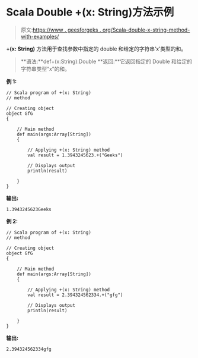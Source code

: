 # Scala Double +(x: String)方法示例

> 原文:[https://www . geesforgeks . org/Scala-double-x-string-method-with-examples/](https://www.geeksforgeeks.org/scala-double-x-string-method-with-examples/)

**+(x: String)** 方法用于查找参数中指定的 double 和给定的字符串‘x’类型的和。

> **语法:**def+(x:String):Double
> **返回:**它返回指定的 Double 和给定的字符串类型“x”的和。

**例 1:**

```
// Scala program of +(x: String) 
// method 

// Creating object 
object GfG 
{  

    // Main method 
    def main(args:Array[String]) 
    { 

        // Applying +(x: String) method  
        val result = 1.3943245623.+("Geeks") 

        // Displays output 
        println(result) 

    } 
}  
```

**输出:**

```
1.3943245623Geeks

```

**例 2:**

```
// Scala program of +(x: String) 
// method 

// Creating object 
object GfG 
{  

    // Main method 
    def main(args:Array[String]) 
    { 

        // Applying +(x: String) method  
        val result = 2.394324562334.+("gfg") 

        // Displays output 
        println(result) 

    } 
}    
```

**输出:**

```
2.394324562334gfg

```